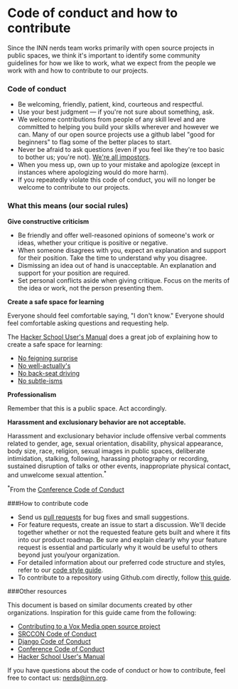 # Code of conduct and how to contribute

Since the INN nerds team works primarily with open source projects in public spaces, we think it's important to identify some community guidelines for how we like to work, what we expect from the people we work with and how to contribute to our projects. 

### Code of conduct

- Be welcoming, friendly, patient, kind, courteous and respectful.
- Use your best judgment — if you're not sure about something, ask.
- We welcome contributions from people of any skill level and are committed to helping you build your skills wherever and however we can. Many of our open source projects use a github label "good for beginners" to flag some of the better places to start.
- Never be afraid to ask questions (even if you feel like they're too basic to bother us; you're not). [We're all impostors](http://geekfeminism.wikia.com/wiki/Impostor_syndrome).
- When you mess up, own up to your mistake and apologize (except in instances where apologizing would do more harm).
- If you repeatedly violate this code of conduct, you will no longer be welcome to contribute to our projects. 


### What this means (our social rules)

**Give constructive criticism**

- Be friendly and offer well-reasoned opinions of someone's work or ideas, whether your critique is positive or negative.
- When someone disagrees with you, expect an explanation and support for their position. Take the time to understand why you disagree.
- Dismissing an idea out of hand is unacceptable. An explanation and support for your position are required.
- Set personal conflicts aside when giving critique. Focus on the merits of the idea or work, not the person presenting them.

**Create a safe space for learning**

Everyone should feel comfortable saying, "I don't know." Everyone should feel comfortable asking questions and requesting help.

The [Hacker School User's Manual](https://www.hackerschool.com/manual) does a great job of explaining how to create a safe space for learning:

- [No feigning surprise](https://www.hackerschool.com/manual#no-feigned-surprise)
- [No well-actually's](https://www.hackerschool.com/manual#no-well-actuallys)
- [No back-seat driving](https://www.hackerschool.com/manual#no-backseat-driving)
- [No subtle-isms](https://www.hackerschool.com/manual#no-subtle-isms)

**Professionalism**

Remember that this is a public space. Act accordingly.

**Harassment and exclusionary behavior are not acceptable.**

Harassment and exclusionary behavior include offensive verbal comments related to gender, age, sexual orientation, disability, physical appearance, body size, race, religion, sexual images in public spaces, deliberate intimidation, stalking, following, harassing photography or recording, sustained disruption of talks or other events, inappropriate physical contact, and unwelcome sexual attention.<sup>*</sup>

<sup>*</sup>From the [Conference Code of Conduct](http://confcodeofconduct.com/)


###How to contribute code

- Send us [pull requests](/how-to-work-with-us/pull-requests.md) for bug fixes and small suggestions.
- For feature requests, create an issue to start a discussion. We'll decide together whether or not the requested feature gets built and where it fits into our product roadmap. Be sure and explain clearly why your feature request is essential and particularly why it would be useful to others beyond just you/your organization.
- For detailed information about our preferred code structure and styles, refer to our [code style guide](/style-guides/code).
- To contribute to a repository using Github.com directly, follow [this guide](/how-to-work-with-us/via-github.md).


###Other resources

This document is based on similar documents created by other organizations. Inspiration for this guide came from the following:

- [Contributing to a Vox Media open source project](https://github.com/voxmedia/open-source-contribution-guidelines)
- [SRCCON Code of Conduct](http://srccon.org/conduct/)
- [Django Code of Conduct](https://www.djangoproject.com/conduct/)
- [Conference Code of Conduct](http://confcodeofconduct.com/)
- [Hacker School User's Manual](https://www.hackerschool.com/manual#sub-sec-social-rules)

If you have questions about the code of conduct or how to contribute, feel free to contact us: [nerds@inn.org](mailto:nerds@inn.org).
